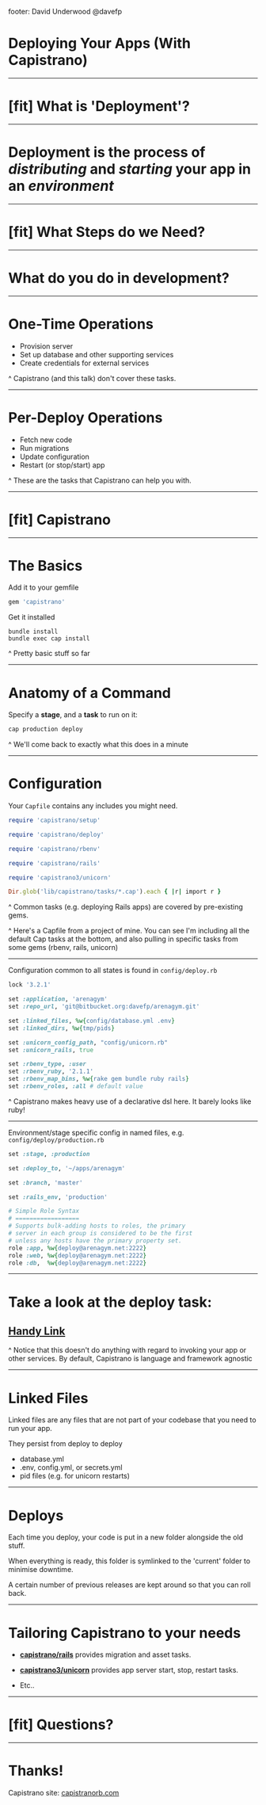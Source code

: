 footer: David Underwood @davefp

# Deploying Your Apps (With Capistrano)

---

# [fit] What is 'Deployment'?

---

# Deployment is the process of *distributing* and *starting* your app in an *environment*

---

# [fit] What Steps do we Need?

---

# What do you do in development?

---

# One-Time Operations

* Provision server
* Set up database and other supporting services
* Create credentials for external services

^ Capistrano (and this talk) don't cover these tasks.

---

# Per-Deploy Operations

* Fetch new code
* Run migrations
* Update configuration
* Restart (or stop/start) app

^ These are the tasks that Capistrano can help you with.

---

# [fit] Capistrano

---

# The Basics

Add it to your gemfile

```ruby
gem 'capistrano'
```

Get it installed

```
bundle install
bundle exec cap install
```

^ Pretty basic stuff so far

---

# Anatomy of a Command

Specify a **stage**, and a **task** to run on it:

```bash
cap production deploy
```

^ We'll come back to exactly what this does in a minute

---

# Configuration

Your `Capfile` contains any includes you might need.

```ruby
require 'capistrano/setup'

require 'capistrano/deploy'

require 'capistrano/rbenv'

require 'capistrano/rails'

require 'capistrano3/unicorn'

Dir.glob('lib/capistrano/tasks/*.cap').each { |r| import r }
```

^ Common tasks (e.g. deploying Rails apps) are covered by pre-existing gems.

^ Here's a Capfile from a project of mine. You can see I'm including all the default Cap tasks at the bottom, and also pulling in specific tasks from some gems (rbenv, rails, unicorn)

---

Configuration common to all states is found in `config/deploy.rb`

```ruby
lock '3.2.1'

set :application, 'arenagym'
set :repo_url, 'git@bitbucket.org:davefp/arenagym.git'

set :linked_files, %w{config/database.yml .env}
set :linked_dirs, %w{tmp/pids}

set :unicorn_config_path, "config/unicorn.rb"
set :unicorn_rails, true

set :rbenv_type, :user
set :rbenv_ruby, '2.1.1'
set :rbenv_map_bins, %w{rake gem bundle ruby rails}
set :rbenv_roles, :all # default value
```

^ Capistrano makes heavy use of a declarative dsl here. It barely looks like ruby!

---

Environment/stage specific config in named files, e.g. `config/deploy/production.rb`

```ruby
set :stage, :production

set :deploy_to, '~/apps/arenagym'

set :branch, 'master'

set :rails_env, 'production'

# Simple Role Syntax
# ==================
# Supports bulk-adding hosts to roles, the primary
# server in each group is considered to be the first
# unless any hosts have the primary property set.
role :app, %w{deploy@arenagym.net:2222}
role :web, %w{deploy@arenagym.net:2222}
role :db,  %w{deploy@arenagym.net:2222}
```

---

# Take a look at the deploy task:

## [Handy Link](https://github.com/capistrano/capistrano/blob/master/lib/capistrano/tasks/framework.rake)

^ Notice that this doesn't do anything with regard to invoking your app or other services. By default, Capistrano is language and framework agnostic

---

# Linked Files

Linked files are any files that are not part of your codebase that you need to run your app.

They persist from deploy to deploy

* database.yml
* .env, config.yml, or secrets.yml
* pid files (e.g. for unicorn restarts)

---

# Deploys

Each time you deploy, your code is put in a new folder alongside the old stuff.

When everything is ready, this folder is symlinked to the 'current' folder to minimise downtime.

A certain number of previous releases are kept around so that you can roll back.

---

# Tailoring Capistrano to your needs

* **[capistrano/rails](https://github.com/capistrano/rails)** provides migration and asset tasks.

* **[capistrano3/unicorn](https://github.com/tablexi/capistrano3-unicorn)** provides app server start, stop, restart tasks.

* Etc..

---

# [fit] Questions?

---

# Thanks!

Capistrano site: [capistranorb.com](http://capistranorb.com/)

